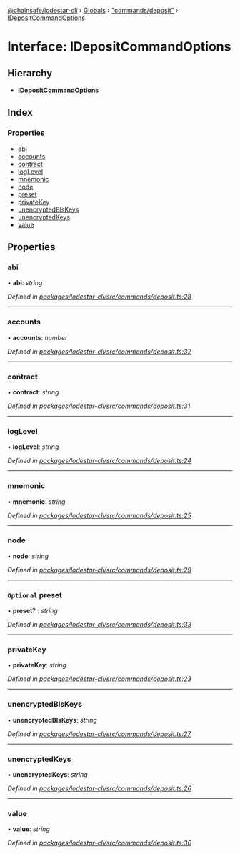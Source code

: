 [@chainsafe/lodestar-cli](../README.md) › [Globals](../globals.md) › ["commands/deposit"](../modules/_commands_deposit_.md) › [IDepositCommandOptions](_commands_deposit_.idepositcommandoptions.md)

# Interface: IDepositCommandOptions

## Hierarchy

* **IDepositCommandOptions**

## Index

### Properties

* [abi](_commands_deposit_.idepositcommandoptions.md#abi)
* [accounts](_commands_deposit_.idepositcommandoptions.md#accounts)
* [contract](_commands_deposit_.idepositcommandoptions.md#contract)
* [logLevel](_commands_deposit_.idepositcommandoptions.md#loglevel)
* [mnemonic](_commands_deposit_.idepositcommandoptions.md#mnemonic)
* [node](_commands_deposit_.idepositcommandoptions.md#node)
* [preset](_commands_deposit_.idepositcommandoptions.md#optional-preset)
* [privateKey](_commands_deposit_.idepositcommandoptions.md#privatekey)
* [unencryptedBlsKeys](_commands_deposit_.idepositcommandoptions.md#unencryptedblskeys)
* [unencryptedKeys](_commands_deposit_.idepositcommandoptions.md#unencryptedkeys)
* [value](_commands_deposit_.idepositcommandoptions.md#value)

## Properties

###  abi

• **abi**: *string*

*Defined in [packages/lodestar-cli/src/commands/deposit.ts:28](https://github.com/ChainSafe/lodestar/blob/2c3cae978/packages/lodestar-cli/src/commands/deposit.ts#L28)*

___

###  accounts

• **accounts**: *number*

*Defined in [packages/lodestar-cli/src/commands/deposit.ts:32](https://github.com/ChainSafe/lodestar/blob/2c3cae978/packages/lodestar-cli/src/commands/deposit.ts#L32)*

___

###  contract

• **contract**: *string*

*Defined in [packages/lodestar-cli/src/commands/deposit.ts:31](https://github.com/ChainSafe/lodestar/blob/2c3cae978/packages/lodestar-cli/src/commands/deposit.ts#L31)*

___

###  logLevel

• **logLevel**: *string*

*Defined in [packages/lodestar-cli/src/commands/deposit.ts:24](https://github.com/ChainSafe/lodestar/blob/2c3cae978/packages/lodestar-cli/src/commands/deposit.ts#L24)*

___

###  mnemonic

• **mnemonic**: *string*

*Defined in [packages/lodestar-cli/src/commands/deposit.ts:25](https://github.com/ChainSafe/lodestar/blob/2c3cae978/packages/lodestar-cli/src/commands/deposit.ts#L25)*

___

###  node

• **node**: *string*

*Defined in [packages/lodestar-cli/src/commands/deposit.ts:29](https://github.com/ChainSafe/lodestar/blob/2c3cae978/packages/lodestar-cli/src/commands/deposit.ts#L29)*

___

### `Optional` preset

• **preset**? : *string*

*Defined in [packages/lodestar-cli/src/commands/deposit.ts:33](https://github.com/ChainSafe/lodestar/blob/2c3cae978/packages/lodestar-cli/src/commands/deposit.ts#L33)*

___

###  privateKey

• **privateKey**: *string*

*Defined in [packages/lodestar-cli/src/commands/deposit.ts:23](https://github.com/ChainSafe/lodestar/blob/2c3cae978/packages/lodestar-cli/src/commands/deposit.ts#L23)*

___

###  unencryptedBlsKeys

• **unencryptedBlsKeys**: *string*

*Defined in [packages/lodestar-cli/src/commands/deposit.ts:27](https://github.com/ChainSafe/lodestar/blob/2c3cae978/packages/lodestar-cli/src/commands/deposit.ts#L27)*

___

###  unencryptedKeys

• **unencryptedKeys**: *string*

*Defined in [packages/lodestar-cli/src/commands/deposit.ts:26](https://github.com/ChainSafe/lodestar/blob/2c3cae978/packages/lodestar-cli/src/commands/deposit.ts#L26)*

___

###  value

• **value**: *string*

*Defined in [packages/lodestar-cli/src/commands/deposit.ts:30](https://github.com/ChainSafe/lodestar/blob/2c3cae978/packages/lodestar-cli/src/commands/deposit.ts#L30)*
